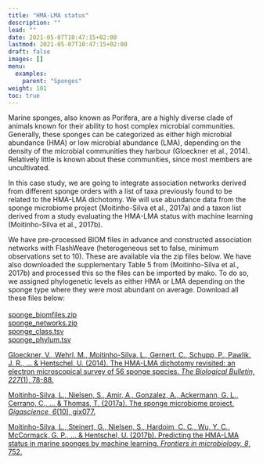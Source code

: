 ```yaml
---
title: "HMA-LMA status"
description: ""
lead: ""
date: 2021-05-07T10:47:15+02:00
lastmod: 2021-05-07T10:47:15+02:00
draft: false
images: []
menu: 
  examples:
    parent: "Sponges"
weight: 101
toc: true
---
```


Marine sponges, also known as Porifera, are a highly diverse clade of animals known for their ability to host complex microbial communities. Generally, these sponges can be categorized as either high microbial abundance (HMA) or low microbial abundance (LMA), depending on the density of the microbial communities they harbour (Gloeckner et al., 2014). Relatively little is known about these communities, since most members are uncultivated. 

In this case study, we are going to integrate association networks derived from different sponge orders with a list of taxa previously found to be related to the HMA-LMA dichotomy. We will use abundance data from the sponge microbiome project (Moitinho-Silva et al., 2017a) and a taxon list derived from a study evaluating the HMA-LMA status with machine learning (Moitinho-Silva et al., 2017b). 

We have pre-processed BIOM files in advance and constructed association networks with FlashWeave (heterogeneous set to false, minimum observations set to 10). These are available via the zip files below. We have also downloaded the supplementary Table 5 from (Moitinho-Silva et al., 2017b) and processed this so the files can be imported by mako. To do so, we assigned phylogenetic levels as either HMA or LMA depending on the sponge type where they were most abundant on average.  Download all these files below: <br><br>
<a href="/demo/sponge_biomfiles.zip">sponge_biomfiles.zip</a><br>
<a href="/demo/sponge_networks.zip">sponge_networks.zip</a><br>
<a href="/demo/sponge_class.tsv">sponge_class.tsv</a><br>
<a href="/demo/sponge_phylum.tsv">sponge_phylum.tsv</a><br>

<a href="https://www.journals.uchicago.edu/doi/full/10.1086/BBLv227n1p78">Gloeckner, V., Wehrl, M., Moitinho-Silva, L., Gernert, C., Schupp, P., Pawlik, J. R., ... & Hentschel, U. (2014). The HMA-LMA dichotomy revisited: an electron microscopical survey of 56 sponge species. <i>The Biological Bulletin, 227</i>(1), 78-88.</a>

<a href="https://academic.oup.com/gigascience/article/6/10/gix077/4082886">Moitinho-Silva, L., Nielsen, S., Amir, A., Gonzalez, A., Ackermann, G. L., Cerrano, C., ... & Thomas, T. (2017a). The sponge microbiome project. <i>Gigascience, 6</i>(10), gix077.</a>

<a href="https://www.frontiersin.org/articles/10.3389/fmicb.2017.00752/full">Moitinho-Silva, L., Steinert, G., Nielsen, S., Hardoim, C. C., Wu, Y. C., McCormack, G. P., ... & Hentschel, U. (2017b). Predicting the HMA-LMA status in marine sponges by machine learning. <i>Frontiers in microbiology, 8</i>, 752.</a>